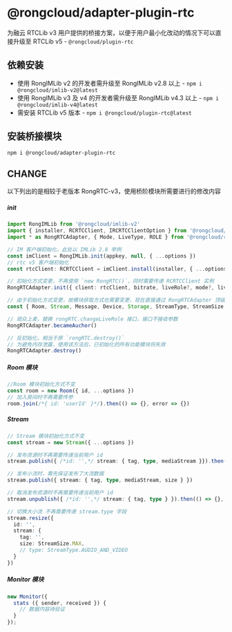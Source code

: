 # @rongcloud/adapter-plugin-rtc

为融云 RTCLib v3 用户提供的桥接方案，以便于用户最小化改动的情况下可以直接升级至 RTCLib v5 - `@rongcloud/plugin-rtc`

## 依赖安装

* 使用 RongIMLib v2 的开发者需升级至 RongIMLib v2.8 以上 - `npm i @rongcloud/imlib-v2@latest`
* 使用 RongIMLib v3 及 v4 的开发者需升级至 RongIMLib v4.3 以上 - `npm i @rongcloud/imlib-v4@latest`
* 需安装 RTCLib v5 版本 - `npm i @rongcloud/plugin-rtc@latest`

## 安装桥接模块

```shell
npm i @rongcloud/adapter-plugin-rtc
```

## CHANGE

以下列出的是相较于老版本 RongRTC-v3，使用桥阶模块所需要进行的修改内容

##### init

```typescript
import RongIMLib from '@rongcloud/imlib-v2'
import { installer, RCRTCClient, IRCRTCClientOption } from '@rongcloud/plugin-rtc'
import * as RongRTCAdapter, { Mode, LiveType, ROLE } from '@rongcloud/rtc-v3-adapter'

// IM 客户端初始化，此处以 IMLib 2.8 举例
const imClient = RongIMLib.init(appkey, null, { ...options })
// rtc v5 客户端初始化
const rtcClient: RCRTCClient = imClient.install(installer, { ...options })

// 初始化方式变更，不再使用 `new RongRTC()`，同时需要传递 RCRTCClient 实例
RongRTCAdapter.init({ client: rtcClient, bitrate, liveRole?, mode?, liveType? })

// 由于初始化方式变更，故模块获取方式也需要变更，现在直接通过 RongRTCAdapter 顶级变量获取
const { Room, Stream, Message, Device, Storage, StreamType, StreamSize } = RongRTCAdapter;

// 观众上麦，替换 rongRTC.changeLiveRole 接口，接口不接收参数
RongRTCAdapter.becameAuchor()

// 反初始化，相当于原 `rongRTC.destroy()`
// 为避免内存泄露，使用该方法后，已初始化的所有功能模块将失效
RongRTCAdapter.destroy()
```

##### Room 模块

```typescript
//Room 模块初始化方式不变
const room = new Room({ id, ...options })
// 加入房间时不再需要传参
room.join(/*{ id: 'userId' }*/).then(() => {}, error => {})
```

##### Stream

```typescript
// Stream 模块初始化方式不变
const stream = new Stream({ ...options })

// 发布资源时不再需要传递当前用户 id
stream.publish({ /*id: '',*/ stream: { tag, type, mediaStream }}).then(() => {}, error => {})

// 发布小流时，需先保证发布了大流数据
stream.publish({ stream: { tag, type, mediaStream, size } })

// 取消发布资源时不再需要传递当前用户 id
stream.unpublish({ /*id: '',*/ stream: { tag, type } }).then(() => {}, error => {})

// 切换大小流 不再需要传递 stream.type 字段
stream.resize({
  id: '',
  stream: {
    tag: '',
    size: StreamSize.MAX,
    // type: StreamType.AUDIO_AND_VIDEO
  }
})
```

##### Monitor 模块

```typescript
new Monitor({
  stats ({ sender, received }) {
    // 数据内容待验证
  }
});
```
